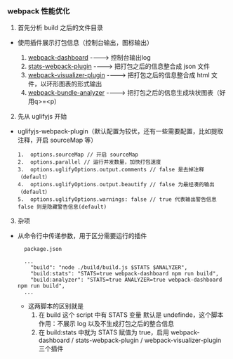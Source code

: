 ### webpack 性能优化
 1. 首先分析 build 之后的文件目录

   - 使用插件展示打包信息（控制台输出，图标输出）

     1. [webpack-dashboard](https://www.npmjs.com/package/webpack-dashboard) ----> 控制台输出log
     2. [stats-webpack-plugin](https://www.npmjs.com/package/stats-webpack-plugin) ----> 把打包之后的信息整合成 json 文件
     3. [webpack-visualizer-plugin](https://www.npmjs.com/package/webpack-visualizer-plugin) ----> 把打包之后的信息整合成 html 文件，以环形图表的形式输出
     4. [webpack-bundle-analyzer](https://www.npmjs.com/package/webpack-bundle-analyzer) ----> 把打包之后的信息生成块状图表（好用q>=<p）

 2. 先从 uglifyjs 开始

  - uglifyjs-webpack-plugin（默认配置为较优，还有一些需要配置，比如提取注释，开启 sourceMap 等）

	    1.  options.sourceMap // 开启 sourceMap
	    2.  options.parallel // 运行并发数量，加快打包速度
	    3.  options.uglifyOptions.output.comments // false 是去掉注释（default）
	    4.  options.uglifyOptions.output.beautify // false 为最经凑的输出（default）
	    5.  options.uglifyOptions.warnings: false // true 代表输出警告信息 false 则是隐藏警告信息(default)

3. 杂项

  - 从命令行中传递参数，用于区分需要运行的插件

      ```
        package.json

        ...
          "build": "node ./build/build.js $STATS $ANALYZER",
          "build:stats": "STATS=true webpack-dashboard npm run build",
          "build:analyzer": "STATS=true ANALYZER=true webpack-dashboard npm run build",
        ...

      ```
    - 这两脚本的区别就是
      1. 在 build 这个 script 中有 STATS 变量 默认是 undefinde，这个脚本作用：不展示 log 以及不生成打包之后的整合信息
      2. 在 build:stats 中就为 STATS 赋值为 true，启用 webpack-dashboard / stats-webpack-plugin / webpack-visualizer-plugin 三个插件
